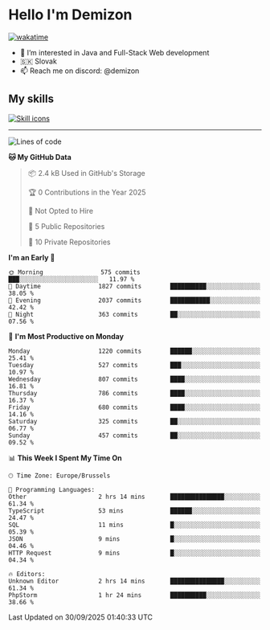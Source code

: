 # Hello I'm Demizon
[![wakatime](https://wakatime.com/badge/user/6ad1949f-d6d7-44f9-9eee-c35e54cc499b.svg)](https://wakatime.com/@6ad1949f-d6d7-44f9-9eee-c35e54cc499b)
- 👀 I’m interested in Java and Full-Stack Web development
- 🇸🇰 Slovak
- 📫 Reach me on discord: @demizon

## My skills
[![Skill icons](https://skillicons.dev/icons?i=java,js,ts,html,css,react,nextjs,tailwind,supabase,py,git,docker,linux,mysql,postgres,mongo&theme=dark)](https://github.com/Demizon3433)

---

<!--START_SECTION:waka-->
![Lines of code](https://img.shields.io/badge/From%20Hello%20World%20I%27ve%20Written-1.6%20million%20lines%20of%20code-blue)

**🐱 My GitHub Data** 

> 📦 2.4 kB Used in GitHub's Storage 
 > 
> 🏆 0 Contributions in the Year 2025
 > 
> 🚫 Not Opted to Hire
 > 
> 📜 5 Public Repositories 
 > 
> 🔑 10 Private Repositories 
 > 
**I'm an Early 🐤** 

```text
🌞 Morning                575 commits         ███░░░░░░░░░░░░░░░░░░░░░░   11.97 % 
🌆 Daytime                1827 commits        ██████████░░░░░░░░░░░░░░░   38.05 % 
🌃 Evening                2037 commits        ███████████░░░░░░░░░░░░░░   42.42 % 
🌙 Night                  363 commits         ██░░░░░░░░░░░░░░░░░░░░░░░   07.56 % 
```
📅 **I'm Most Productive on Monday** 

```text
Monday                   1220 commits        ██████░░░░░░░░░░░░░░░░░░░   25.41 % 
Tuesday                  527 commits         ███░░░░░░░░░░░░░░░░░░░░░░   10.97 % 
Wednesday                807 commits         ████░░░░░░░░░░░░░░░░░░░░░   16.81 % 
Thursday                 786 commits         ████░░░░░░░░░░░░░░░░░░░░░   16.37 % 
Friday                   680 commits         ████░░░░░░░░░░░░░░░░░░░░░   14.16 % 
Saturday                 325 commits         ██░░░░░░░░░░░░░░░░░░░░░░░   06.77 % 
Sunday                   457 commits         ██░░░░░░░░░░░░░░░░░░░░░░░   09.52 % 
```


📊 **This Week I Spent My Time On** 

```text
🕑︎ Time Zone: Europe/Brussels

💬 Programming Languages: 
Other                    2 hrs 14 mins       ███████████████░░░░░░░░░░   61.34 % 
TypeScript               53 mins             ██████░░░░░░░░░░░░░░░░░░░   24.47 % 
SQL                      11 mins             █░░░░░░░░░░░░░░░░░░░░░░░░   05.39 % 
JSON                     9 mins              █░░░░░░░░░░░░░░░░░░░░░░░░   04.46 % 
HTTP Request             9 mins              █░░░░░░░░░░░░░░░░░░░░░░░░   04.34 % 

🔥 Editors: 
Unknown Editor           2 hrs 14 mins       ███████████████░░░░░░░░░░   61.34 % 
PhpStorm                 1 hr 24 mins        ██████████░░░░░░░░░░░░░░░   38.66 % 
```


 Last Updated on 30/09/2025 01:40:33 UTC
<!--END_SECTION:waka-->
